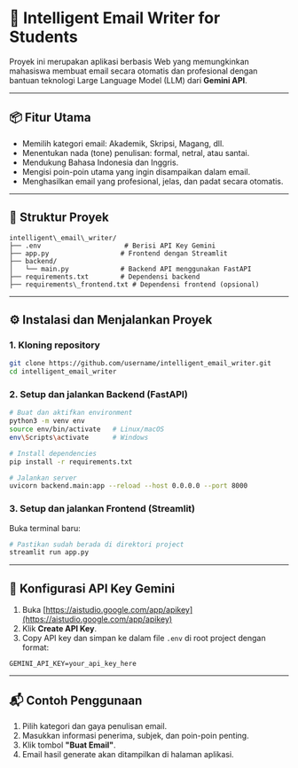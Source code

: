 # 📝 Intelligent Email Writer for Students

Proyek ini merupakan aplikasi berbasis Web yang memungkinkan mahasiswa membuat email secara otomatis dan profesional dengan bantuan teknologi Large Language Model (LLM) dari **Gemini API**.

---

## 📦 Fitur Utama

- Memilih kategori email: Akademik, Skripsi, Magang, dll.
- Menentukan nada (tone) penulisan: formal, netral, atau santai.
- Mendukung Bahasa Indonesia dan Inggris.
- Mengisi poin-poin utama yang ingin disampaikan dalam email.
- Menghasilkan email yang profesional, jelas, dan padat secara otomatis.

---

## 📁 Struktur Proyek

```
intelligent\_email\_writer/
├── .env                     # Berisi API Key Gemini
├── app.py                  # Frontend dengan Streamlit
├── backend/
│   └── main.py             # Backend API menggunakan FastAPI
├── requirements.txt        # Dependensi backend
├── requirements\_frontend.txt # Dependensi frontend (opsional)

````

---

## ⚙️ Instalasi dan Menjalankan Proyek

### 1. Kloning repository

```bash
git clone https://github.com/username/intelligent_email_writer.git
cd intelligent_email_writer
````

### 2. Setup dan jalankan Backend (FastAPI)

```bash
# Buat dan aktifkan environment
python3 -m venv env
source env/bin/activate   # Linux/macOS
env\Scripts\activate      # Windows

# Install dependencies
pip install -r requirements.txt

# Jalankan server
uvicorn backend.main:app --reload --host 0.0.0.0 --port 8000
```

### 3. Setup dan jalankan Frontend (Streamlit)

Buka terminal baru:

```bash
# Pastikan sudah berada di direktori project
streamlit run app.py
```

---

## 🔐 Konfigurasi API Key Gemini

1. Buka [https://aistudio.google.com/app/apikey](https://aistudio.google.com/app/apikey)
2. Klik **Create API Key**.
3. Copy API key dan simpan ke dalam file `.env` di root project dengan format:

```env
GEMINI_API_KEY=your_api_key_here
```

---

## 📬 Contoh Penggunaan

1. Pilih kategori dan gaya penulisan email.
2. Masukkan informasi penerima, subjek, dan poin-poin penting.
3. Klik tombol **"Buat Email"**.
4. Email hasil generate akan ditampilkan di halaman aplikasi.

